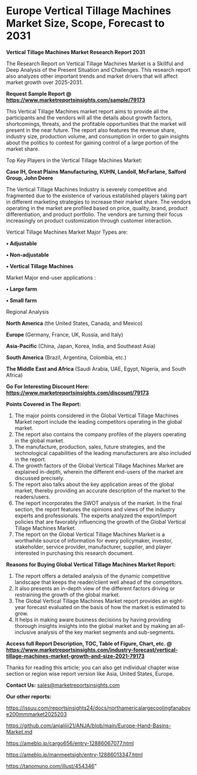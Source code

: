 # Europe Vertical Tillage Machines Market Size, Scope, Forecast to 2031

<strong>Vertical Tillage Machines Market Research Report 2031</strong>

The Research Report on Vertical Tillage Machines Market is a Skillful and Deep Analysis of the Present Situation and Challenges. This research report also analyzes other important trends and market drivers that will affect market growth over 2025-2031.

<strong>Request Sample Report @ <a href=https://www.marketreportsinsights.com/sample/79173>https://www.marketreportsinsights.com/sample/79173</a></strong>

This Vertical Tillage Machines market report aims to provide all the participants and the vendors will all the details about growth factors, shortcomings, threats, and the profitable opportunities that the market will present in the near future. The report also features the revenue share, industry size, production volume, and consumption in order to gain insights about the politics to contest for gaining control of a large portion of the market share.

Top Key Players in the Vertical Tillage Machines Market:

<strong>Case IH, Great Plains Manufacturing, KUHN, Landoll, McFarlane, Salford Group, John Deere</strong>

The Vertical Tillage Machines Industry is severely competitive and fragmented due to the existence of various established players taking part in different marketing strategies to increase their market share. The vendors operating in the market are profiled based on price, quality, brand, product differentiation, and product portfolio. The vendors are turning their focus increasingly on product customization through customer interaction.

Vertical Tillage Machines Market Major Types are:

<strong>• Adjustable

• Non-adjustable

• Vertical Tillage Machines</strong>

Market Major end-user applications :

<strong>• Large farm

• Small farm</strong>

Regional Analysis

</u><strong><b>North America</b></strong> (the United States, Canada, and Mexico)

<strong><b>Europe </b></strong>(Germany, France, UK, Russia, and Italy)

<strong><b>Asia-Pacific</b></strong> (China, Japan, Korea, India, and Southeast Asia)

<strong><b>South America</b></strong> (Brazil, Argentina, Colombia, etc.)

<strong><b>The Middle East and Africa</b></strong> (Saudi Arabia, UAE, Egypt, Nigeria, and South Africa)

<strong>Go For Interesting Discount Here: <a href=https://www.marketreportsinsights.com/discount/79173>https://www.marketreportsinsights.com/discount/79173</a></strong>

<strong>Points Covered in The Report:</strong>
<ol>
  <li>The major points considered in the Global Vertical Tillage Machines Market report include the leading competitors operating in the global market.</li>
  <li>The report also contains the company profiles of the players operating in the global market.</li>
  <li>The manufacture, production, sales, future strategies, and the technological capabilities of the leading manufacturers are also included in the report.</li>
  <li>The growth factors of the Global Vertical Tillage Machines Market are explained in-depth, wherein the different end-users of the market are discussed precisely.</li>
  <li>The report also talks about the key application areas of the global market, thereby providing an accurate description of the market to the readers/users.</li>
  <li>The report incorporates the SWOT analysis of the market. In the final section, the report features the opinions and views of the industry experts and professionals. The experts analyzed the export/import policies that are favorably influencing the growth of the Global Vertical Tillage Machines Market.</li>
  <li>The report on the Global Vertical Tillage Machines Market is a worthwhile source of information for every policymaker, investor, stakeholder, service provider, manufacturer, supplier, and player interested in purchasing this research document.</li>
</ol>
<strong>Reasons for Buying Global Vertical Tillage Machines Market Report:</strong>

<ol>
  <li>The report offers a detailed analysis of the dynamic competitive landscape that keeps the reader/client well ahead of the competitors.</li>
  <li>It also presents an in-depth view of the different factors driving or restraining the growth of the global market.</li>
  <li>The Global Vertical Tillage Machines Market report provides an eight-year forecast evaluated on the basis of how the market is estimated to grow.</li>
  <li>It helps in making aware business decisions by having providing thorough insights insights into the global market and by making an all-inclusive analysis of the key market segments and sub-segments.</li>
</ol>
<strong>Access full Report Description, TOC, Table of Figure, Chart, etc. @ <a href=https://www.marketreportsinsights.com/industry-forecast/vertical-tillage-machines-market-growth-and-size-2021-79173>https://www.marketreportsinsights.com/industry-forecast/vertical-tillage-machines-market-growth-and-size-2021-79173</a></strong>


Thanks for reading this article; you can also get individual chapter wise section or region wise report version like Asia, United States, Europe.

<strong>Contact Us:</strong>
sales@marketreportsinsights.com

<strong>Our other reports:</strong>

<a href=https://issuu.com/reportsinsights24/docs/northamericalargecoolingfanabove200mmmarket2025203>https://issuu.com/reportsinsights24/docs/northamericalargecoolingfanabove200mmmarket2025203</a>

<a href=https://github.com/anjaliiii21/ANJA/blob/main/Europe-Hand-Basins-Market.md>https://github.com/anjaliiii21/ANJA/blob/main/Europe-Hand-Basins-Market.md</a>

<a href=https://ameblo.jp/cargo656/entry-12886067077.html>https://ameblo.jp/cargo656/entry-12886067077.html</a>

<a href=https://ameblo.jp/manmeetsigh/entry-12886013347.html>https://ameblo.jp/manmeetsigh/entry-12886013347.html</a>

<a href=https://tanomuno.com/illust/454346>https://tanomuno.com/illust/454346</a>"
